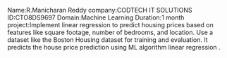 Name:R.Manicharan Reddy
company:CODTECH IT SOLUTIONS
ID:CTO8DS9697
Domain:Machine Learning
Duration:1 month
project:Implement linear regression to predict housing prices based on features like square footage, number of bedrooms, and location. Use a dataset like the Boston Housing dataset for training and evaluation. 
It predicts the house price prediction using ML algorithm linear regression .

